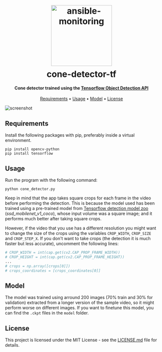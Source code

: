 <h1 align="center">
  <div style="margin:10px;">
    <img src="https://github.com/fdiazgon/fdiazgon.github.io/blob/master/art/cone-detector-tf-logo.png?raw=true" alt="ansible-monitoring" width="200px">
  </div>
  cone-detector-tf
</h1>

<h4 align="center">
Cone detector trained using the <a href="https://github.com/tensorflow/models/tree/master/research/object_detection">Tensorflow Object Detection API</a>
</h4>

<p align="center">
  <a href="#requirements">Requirements</a> •
  <a href="#usage">Usage</a> •
  <a href="#model">Model</a> •
  <a href="#license">License</a>
</p>

![screenshot](https://github.com/fdiazgon/fdiazgon.github.io/blob/master/art/cone-detector-tf-demo.gif?raw=true)

## Requirements

Install the following packages with pip, preferably inside a virtual environment.

```shell
pip install opencv-python
pip install tensorflow
```

## Usage

Run the program with the following command:

```shell
python cone_detector.py
```

Keep in mind that the app takes square crops for each frame in the video before performing the detection. This is because the model used has been trained using a pre-trained model from [Tensorflow detection model zoo](https://github.com/tensorflow/models/blob/master/research/object_detection/g3doc/detection_model_zoo.md) (_ssd_mobilenet_v1_coco_), whose input volume was a square image; and it performs much better after taking square crops.

However, if the video that you use has a different resolution you might want to change the size of the crops using the variables `CROP_WIDTH`, `CROP_SIZE` and `CROP_STEP_X`. If you don't want to take crops (the detection it is much faster but less accurate), uncomment the following lines:

```python
# CROP_WIDTH = int(cap.get(cv2.CAP_PROP_FRAME_WIDTH))
# CROP_HEIGHT = int(cap.get(cv2.CAP_PROP_FRAME_HEIGHT))
...
# crops = np.array([crops[0]])
# crops_coordinates = [crops_coordinates[0]]
```

## Model

The model was trained using arround 200 images (70% train and 30% for validation) extracted from a longer version of the sample video, so it might perform worse on different images. If you want to finetune this model, you can find the `.ckpt` files in the `model` folder.

## License

This project is licensed under the MIT License - see the [LICENSE.md](LICENSE.md) file for details.

